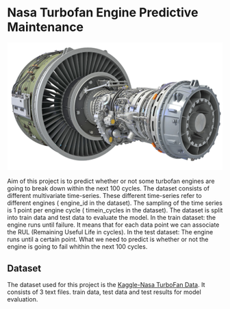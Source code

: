 # Nasa Turbofan Engine Predictive Maintenance

![turbofan-engine](turbofan_image.png)

Aim of this project is to predict whether or not some turbofan engines are going to break down within the next 100 cycles. The dataset consists of different multivariate time-series. These different time-series refer to different engines ( engine_id in the dataset). The sampling of the time series is 1 point per engine cycle ( timein_cycles in the dataset). The dataset is split into train data and test data to evaluate the model. In the train dataset: the engine runs until failure. It means that for each data point we can associate the RUL (Remaining Useful Life in cycles). In the test dataset: The engine runs until a certain point. What we need to predict is whether or not the engine is going to fail whithin the next 100 cycles.

## Dataset

The dataset used for this project is the [Kaggle-Nasa TurboFan Data](https://www.kaggle.com/code/darkside92/nasa-turbofan-engine-rul-predictive-maintenance/input). It consists of 3 text files. train data, test data and test results for model evaluation.




